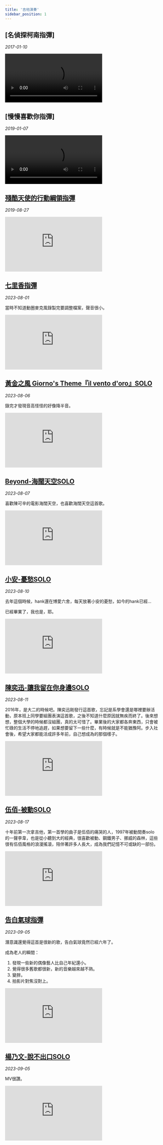 ```yaml
---
title: '吉他演奏'
sidebar_position: 1
---
```


## [名偵探柯南指彈]

*2017-01-10*

<video controls width="320">
    <source src="/video/004.mp4" type="video/mp4" />

    抱歉，您的瀏覽器不支援內嵌影片。
</video>

## [慢慢喜歡你指彈]

*2019-01-07*

<video controls width="320">
    <source src="/video/007.mp4" type="video/mp4" />

    抱歉，您的瀏覽器不支援內嵌影片。
</video>


## [殘酷天使的行動綱領指彈](https://www.youtube.com/watch?v=6s7bS0f-x5w)

*2019-08-27*

<div className="video-container">
  <iframe 
    width="320" 
    height="180" 
    src="https://www.youtube.com/embed/6s7bS0f-x5w?si=aiLSSXAp54A2cSKQ"
    title="YouTube video player" 
    frameborder="0" 
    allow="accelerometer; autoplay; clipboard-write; encrypted-media; gyroscope; picture-in-picture; web-share" 
    allowfullscreen>
  </iframe>
</div>

## [七里香指彈](https://www.youtube.com/watch?v=n-CGdxN-qMs)

*2023-08-01*

當時不知道動圈麥克風錄製完要調整檔案，聲音很小。

<div className="video-container">
  <iframe 
    width="320" 
    height="180" 
    src="https://www.youtube.com/embed/n-CGdxN-qMs?si=H4LsG5K8DwAIWzvN" 
    title="YouTube video player" 
    frameborder="0" 
    allow="accelerometer; autoplay; clipboard-write; encrypted-media; gyroscope; picture-in-picture; web-share" 
    allowfullscreen>
  </iframe>
</div>

## [黃金之風 Giorno's Theme『il vento d'oro』SOLO](https://www.youtube.com/watch?v=W58l8R4_l78)

*2023-08-06*

錄完才發現音高怪怪的好像降半音。

<div className="video-container">
  <iframe 
    width="320" 
    height="180"
    src="https://www.youtube.com/embed/W58l8R4_l78?si=g7YhDyFJItzLVJVd" 
    title="YouTube video player" 
    frameborder="0" 
    allow="accelerometer; autoplay; clipboard-write; encrypted-media; gyroscope; picture-in-picture; web-share" 
    allowfullscreen>
  </iframe>
</div>

## [Beyond-海闊天空SOLO](https://www.youtube.com/watch?v=Dn8XpdjW7KQ)

*2023-08-07*

喜歡陳可辛的電影海闊天空，也喜歡海闊天空這首歌。

<div className="video-container">
  <iframe 
    width="320" 
    height="180"
    src="https://www.youtube.com/embed/Dn8XpdjW7KQ?si=NLlyfTt2RcqGC4CT" 
    title="YouTube video player" 
    frameborder="0" 
    allow="accelerometer; autoplay; clipboard-write; encrypted-media; gyroscope; picture-in-picture; web-share" 
    allowfullscreen>
  </iframe>
</div>

## [小安-憂愁SOLO](https://youtu.be/fKK2WNVNJh0)

*2023-08-10*

去年這個時候，hank還在博愛六舍，每天放著小安的憂愁，如今的hank已經...

已經畢業了，我也是，耶。

<div className="video-container">
  <iframe 
    width="320" 
    height="180"
    src="https://www.youtube.com/embed/fKK2WNVNJh0?si=FO35MRVKxbVVI8cG" 
    title="YouTube video player" 
    frameborder="0" 
    allow="accelerometer; autoplay; clipboard-write; encrypted-media; gyroscope; picture-in-picture; web-share" 
    allowfullscreen>
  </iframe>
</div>

## [陳奕迅-讓我留在你身邊SOLO](https://youtu.be/cNekHS9r4IY)

*2023-08-11*

2016年，是大二的時候吧。陳奕迅剛發行這首歌，忘記是系學會還是哪裡要辦活動，原本班上同學要組團表演這首歌，之後不知道什麼原因就無疾而終了。後來想想，整個大學的時候都沒組團，真的太可惜了。畢業後的大家都各奔東西，只會被忙碌的生活不停地追趕，如果想要留下一些什麼，有時候就是不能猶豫阿。步入社會後，希望大家都能活成許多年前，自己想成為的那個樣子。

<div className="video-container">
  <iframe 
    width="320" 
    height="180"
    src="https://www.youtube.com/embed/cNekHS9r4IY?si=qCMeaws_EmL1b0Pl"  
    title="YouTube video player" 
    frameborder="0" 
    allow="accelerometer; autoplay; clipboard-write; encrypted-media; gyroscope; picture-in-picture; web-share" 
    allowfullscreen>
  </iframe>
</div>

## [伍佰-被動SOLO](https://youtu.be/tCqPiHQq02c)

*2023-08-17*

十年前第一次拿吉他，第一首學的曲子是伍佰的痛哭的人，1997年被動間奏solo的一聲李韋，也是從小聽到大的經典，很喜歡被動、鋼鐵男子、挪威的森林，這些很有伍佰風格的浪漫搖滾，陪伴著許多人長大，成為我們記憶不可或缺的一部份。

<div className="video-container">
  <iframe 
    width="320" 
    height="180"
    src="https://www.youtube.com/embed/tCqPiHQq02c?si=UU_vQ1Ng1_D9me7o" 
    title="YouTube video player" 
    frameborder="0" 
    allow="accelerometer; autoplay; clipboard-write; encrypted-media; gyroscope; picture-in-picture; web-share" 
    allowfullscreen>
  </iframe>
</div>

## [告白氣球指彈](https://youtu.be/SGEJhruTwWs)

*2023-09-05*

潛意識還覺得這首是很新的歌，告白氣球竟然已經六年了。

成為老人的瞬間：
1. 發現一些新的偶像藝人比自己年紀還小。
2. 覺得很多舊歌都很新，新的音樂越來越不熟。
3. 變胖。
4. 拍影片對焦沒對上。

<div className="video-container">
  <iframe 
    width="320" 
    height="180" 
    src="https://www.youtube.com/embed/SGEJhruTwWs?si=JsBpix_90sOm5Lq4"  
    title="YouTube video player" 
    frameborder="0" 
    allow="accelerometer; autoplay; clipboard-write; encrypted-media; gyroscope; picture-in-picture; web-share" 
    allowfullscreen>
  </iframe>
</div>

## [楊乃文-說不出口SOLO](https://youtu.be/lpkekYrl1Qo)

*2023-09-05*

MV很讚。

<div className="video-container">
  <iframe 
    width="320" 
    height="180"
    src="https://www.youtube.com/embed/lpkekYrl1Qo?si=UVXihzydgqfYg3XH" 
    title="YouTube video player" 
    frameborder="0" 
    allow="accelerometer; autoplay; clipboard-write; encrypted-media; gyroscope; picture-in-picture; web-share" 
    allowfullscreen>
  </iframe>
</div>